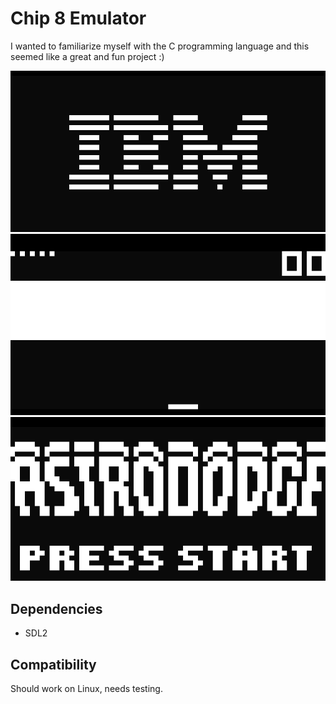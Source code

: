 # Chip 8 Emulator

I wanted to familiarize myself with the C programming language and this seemed like a great and fun project :)

![IBM Test Rom](img/ibm.png)
![Brick](img/brick.png)
![AstroDodge](img/astrododge.png)

## Dependencies

- SDL2

## Compatibility

Should work on Linux, needs testing.